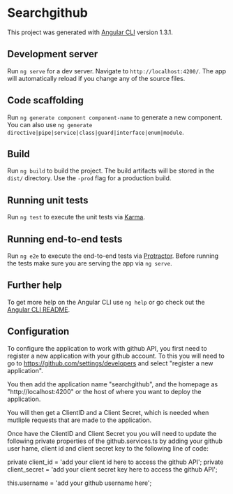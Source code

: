 # Searchgithub

This project was generated with [Angular CLI](https://github.com/angular/angular-cli) version 1.3.1.

## Development server

Run `ng serve` for a dev server. Navigate to `http://localhost:4200/`. The app will automatically reload if you change any of the source files.

## Code scaffolding

Run `ng generate component component-name` to generate a new component. You can also use `ng generate directive|pipe|service|class|guard|interface|enum|module`.

## Build

Run `ng build` to build the project. The build artifacts will be stored in the `dist/` directory. Use the `-prod` flag for a production build.

## Running unit tests

Run `ng test` to execute the unit tests via [Karma](https://karma-runner.github.io).

## Running end-to-end tests

Run `ng e2e` to execute the end-to-end tests via [Protractor](http://www.protractortest.org/).
Before running the tests make sure you are serving the app via `ng serve`.

## Further help

To get more help on the Angular CLI use `ng help` or go check out the [Angular CLI README](https://github.com/angular/angular-cli/blob/master/README.md).

## Configuration

To configure the application to work with github API, you first need to register a new application with your github account.  To this you will need to go to https://github.com/settings/developers and select "register a new application".

You then add the application name "searchgithub", and the homepage as "http://localhost:4200" or the host of where you want to deploy the application.

You will then get a ClientID and a Client Secret, which is needed when mutliple requests that are made to the application.

Once have the ClientID and Client Secret you you will need to update the following private properties of the github.services.ts by adding your github user hame, client id and client secret key to the following line of code:

private client_id = 'add your client id here to access the github API';
private client_secret = 'add your client secret key here to access the github API';

this.username = 'add your github username here';


